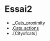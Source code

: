 # Essai2
* .[_Cats_proximity](https://emilieherpe.github.io/Essai2/cats_proximity.html)
* .[Cats_actions](https://emilieherpe.github.io/Essai2/cats_actions.html)
* .[Cityofcats]
